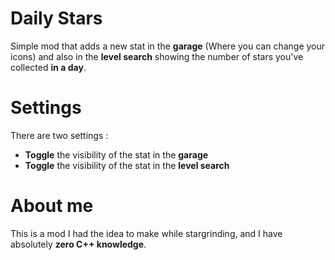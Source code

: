 # Daily Stars
Simple mod that adds a new stat in the **garage** (Where you can change your icons) and also in the **level search** showing the number of stars you've collected **in a day**.

# Settings
There are two settings :
- **Toggle** the visibility of the stat in the **garage**
- **Toggle** the visibility of the stat in the **level search**

# About me
This is a mod I had the idea to make while stargrinding, and I have absolutely **zero C++ knowledge**.
